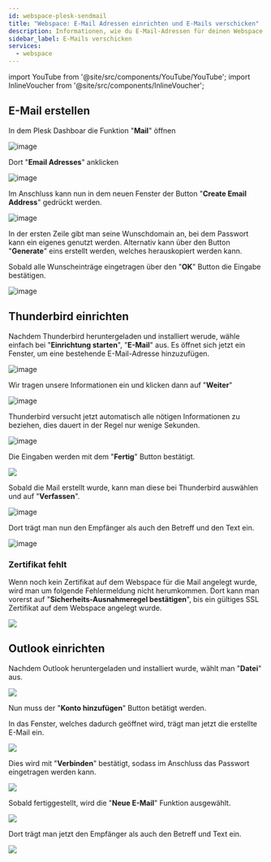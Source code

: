```yaml
---
id: webspace-plesk-sendmail
title: "Webspace: E-Mail Adressen einrichten und E-Mails verschicken"
description: Informationen, wie du E-Mail-Adressen für deinen Webspace von ZAP-Hosting einrichten kannst, um E-Mails zu verschicken und zu empfangen - ZAP-hosting.com Dokumentationen
sidebar_label: E-Mails verschicken
services:
  - webspace
---
```


import YouTube from '@site/src/components/YouTube/YouTube';
import InlineVoucher from '@site/src/components/InlineVoucher';

<YouTube videoId="x82zqEeAK1U" title="How to create a MAIL SERVER for your ZAP WEBSPACE!" description="Hast du das Gefühl, dass du etwas besser verstehst, wenn du es in Aktion siehst?  Wir haben etwas für dich! Tauche ab in unser Video, welches alles für dich zusammenfasst. Egal, ob du es eilig hast oder einfach nur Informationen auf möglichst verständliche Art und Weise aufnehmen möchtest!"/>

<InlineVoucher />

## E-Mail erstellen

In dem Plesk Dashboar die Funktion "**Mail**" öffnen

![image](https://user-images.githubusercontent.com/13604413/159176526-5b41ebeb-adba-4a67-860f-95765d186a8e.png)

Dort "**Email Adresses**" anklicken

![image](https://user-images.githubusercontent.com/13604413/159176528-294b85a5-bbee-4ed3-bb90-8c67cb03043d.png)

Im Anschluss kann nun in dem neuen Fenster der Button "**Create Email Address**" gedrückt werden.

![image](https://user-images.githubusercontent.com/13604413/159176534-76ca79d3-2a15-4537-a92d-b09bb1731e09.png)

In der ersten Zeile gibt man seine Wunschdomain an, bei dem Passwort kann ein eigenes genutzt werden.
Alternativ kann über den Button "**Generate**" eins erstellt werden, welches herauskopiert werden kann.

Sobald alle Wunscheinträge eingetragen über den "**OK**" Button die Eingabe bestätigen.

![image](https://user-images.githubusercontent.com/13604413/159176540-00691706-f866-4930-bf42-beddd4c96fef.png)

## Thunderbird einrichten

Nachdem Thunderbird heruntergeladen und installiert werude, wähle einfach bei "**Einrichtung starten**", "**E-Mail**" aus.
Es öffnet sich jetzt ein Fenster, um eine bestehende E-Mail-Adresse hinzuzufügen.

![image](https://user-images.githubusercontent.com/13604413/159176547-57009470-7f2a-4804-be39-d8925fb53915.png)

Wir tragen unsere Informationen ein und klicken dann auf "**Weiter**"

![image](https://user-images.githubusercontent.com/13604413/159176550-05cf85c0-35e9-40f6-a281-dc5e349567fb.png)

Thunderbird versucht jetzt automatisch alle nötigen Informationen zu beziehen, dies dauert in der Regel nur wenige Sekunden.

![image](https://user-images.githubusercontent.com/13604413/159176554-5ba91b4d-5726-4959-95be-a7949f5b29de.png)

Die Eingaben werden mit dem "**Fertig**" Button bestätigt.

![](https://screensaver01.zap-hosting.com/index.php/s/FGnRG9ajZ3yLaxq/preview)

Sobald die Mail erstellt wurde, kann man diese bei Thunderbird auswählen und auf "**Verfassen**".

![image](https://user-images.githubusercontent.com/13604413/159176557-6c740e7f-1de5-4999-92d2-a93f8cbbe860.png)

Dort trägt man nun den Empfänger als auch den Betreff und den Text ein.

![image](https://user-images.githubusercontent.com/13604413/159176575-0fbf1122-57b0-4c93-8364-083f36b44fd1.png)

### Zertifikat fehlt

Wenn noch kein Zertifikat auf dem Webspace für die Mail angelegt wurde, wird man um folgende Fehlermeldung nicht herumkommen.
Dort kann man vorerst auf "**Sicherheits-Ausnahmeregel bestätigen**", bis ein gültiges SSL Zertifikat auf dem Webspace angelegt wurde.

![](https://screensaver01.zap-hosting.com/index.php/s/RPBdw57KiBAK995/preview)

## Outlook einrichten

Nachdem Outlook heruntergeladen und installiert wurde, wählt man "**Datei**" aus.

![](https://screensaver01.zap-hosting.com/index.php/s/2dXdHPJoo35qiFy/preview)

Nun muss der "**Konto hinzufügen**" Button betätigt werden.

In das Fenster, welches dadurch geöffnet wird, trägt man jetzt die erstellte E-Mail ein.

![](https://screensaver01.zap-hosting.com/index.php/s/pwpDaspyW9iMj9r/preview)

Dies wird mit "**Verbinden**" bestätigt, sodass im Anschluss das Passwort eingetragen werden kann.

![](https://screensaver01.zap-hosting.com/index.php/s/sZAgJgkBaRaRrm5/preview)

Sobald fertiggestellt, wird die "**Neue E-Mail**" Funktion ausgewählt.

![](https://screensaver01.zap-hosting.com/index.php/s/TGwLJ8cRXwH8FEq/preview)

Dort trägt man jetzt den Empfänger als auch den Betreff und Text ein.

![](https://screensaver01.zap-hosting.com/index.php/s/2Fi2BW7E2xajftF/preview)
